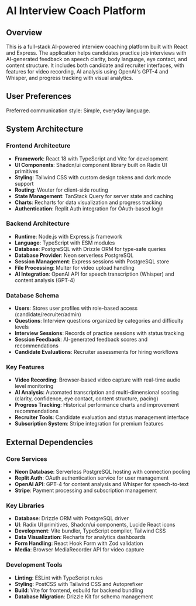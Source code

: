 # AI Interview Coach Platform

## Overview

This is a full-stack AI-powered interview coaching platform built with React and Express. The application helps candidates practice job interviews with AI-generated feedback on speech clarity, body language, eye contact, and content structure. It includes both candidate and recruiter interfaces, with features for video recording, AI analysis using OpenAI's GPT-4 and Whisper, and progress tracking with visual analytics.

## User Preferences

Preferred communication style: Simple, everyday language.

## System Architecture

### Frontend Architecture
- **Framework**: React 18 with TypeScript and Vite for development
- **UI Components**: Shadcn/ui component library built on Radix UI primitives
- **Styling**: Tailwind CSS with custom design tokens and dark mode support
- **Routing**: Wouter for client-side routing
- **State Management**: TanStack Query for server state and caching
- **Charts**: Recharts for data visualization and progress tracking
- **Authentication**: Replit Auth integration for OAuth-based login

### Backend Architecture
- **Runtime**: Node.js with Express.js framework
- **Language**: TypeScript with ESM modules
- **Database**: PostgreSQL with Drizzle ORM for type-safe queries
- **Database Provider**: Neon serverless PostgreSQL
- **Session Management**: Express sessions with PostgreSQL store
- **File Processing**: Multer for video upload handling
- **AI Integration**: OpenAI API for speech transcription (Whisper) and content analysis (GPT-4)

### Database Schema
- **Users**: Stores user profiles with role-based access (candidate/recruiter/admin)
- **Questions**: Interview questions organized by categories and difficulty levels
- **Interview Sessions**: Records of practice sessions with status tracking
- **Session Feedback**: AI-generated feedback scores and recommendations
- **Candidate Evaluations**: Recruiter assessments for hiring workflows

### Key Features
- **Video Recording**: Browser-based video capture with real-time audio level monitoring
- **AI Analysis**: Automated transcription and multi-dimensional scoring (clarity, confidence, eye contact, content structure, pacing)
- **Progress Tracking**: Historical performance charts and improvement recommendations
- **Recruiter Tools**: Candidate evaluation and status management interface
- **Subscription System**: Stripe integration for premium features

## External Dependencies

### Core Services
- **Neon Database**: Serverless PostgreSQL hosting with connection pooling
- **Replit Auth**: OAuth authentication service for user management
- **OpenAI API**: GPT-4 for content analysis and Whisper for speech-to-text
- **Stripe**: Payment processing and subscription management

### Key Libraries
- **Database**: Drizzle ORM with PostgreSQL driver
- **UI**: Radix UI primitives, Shadcn/ui components, Lucide React icons
- **Development**: Vite bundler, TypeScript compiler, Tailwind CSS
- **Data Visualization**: Recharts for analytics dashboards
- **Form Handling**: React Hook Form with Zod validation
- **Media**: Browser MediaRecorder API for video capture

### Development Tools
- **Linting**: ESLint with TypeScript rules
- **Styling**: PostCSS with Tailwind CSS and Autoprefixer
- **Build**: Vite for frontend, esbuild for backend bundling
- **Database Migration**: Drizzle Kit for schema management
